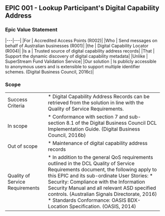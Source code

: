 ## EPIC 001 - Lookup Participant's Digital Capability Address

### Epic Value Statement

|---|---|
|For | Accredited Access Points (R002)|
|Who | Send messages on behalf of Australian businesses (R001)|
|the | Digital Capability Locator (R004)|
|Is a | Trusted source of digital capability address records|
|That | Support the dynamic discovery of digital capability metadata|
|Unlike | SuperStream Fund Validation Service|
|Our solution | Is publicly accessible to anonymous users and is extensible to support multiple identifier schemes. (Digital Business Council, 2016c)|

### Scope

| | |
---|---
Success Criteria | * Digital Capability Address Records can be retrieved from the solution in line with the Quality of Service Requirements.
In scope | * Conformance with section 7 and sub-section 8.1 of the Digital Business Council DCL Implementation Guide. (Digital Business Council, 2016b)
Out of scope| * Maintenance of digital capability address records
Quality of Service Requirements| * In addition to the general QoS requirements outlined in the DCL Quality of Service Requirements document, the following apply to this EPIC and its sub-ordinate User Stories: * Security: Compliance with the Information Security Manual and all relevant ASD specified controls. (Australian Signals Directorate, 2016) * Standards Conformance: OASIS BDX-Location Specification. (OASIS, 2014)

